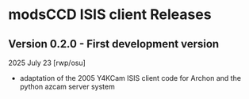 # modsCCD ISIS client Releases

## Version 0.2.0 - First development version
2025 July 23 [rwp/osu]
 * adaptation of the 2005 Y4KCam ISIS client code for Archon and the python azcam server system
